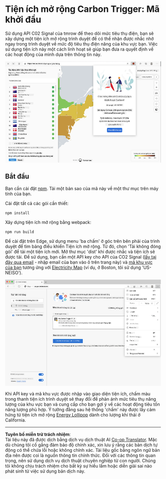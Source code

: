 <!--
CO_OP_TRANSLATOR_METADATA:
{
  "original_hash": "26fd39046d264ba185dcb086d3a8cf3e",
  "translation_date": "2025-08-27T22:22:57+00:00",
  "source_file": "5-browser-extension/start/README.md",
  "language_code": "vi"
}
-->
# Tiện ích mở rộng Carbon Trigger: Mã khởi đầu

Sử dụng API C02 Signal của tmrow để theo dõi mức tiêu thụ điện, bạn sẽ xây dựng một tiện ích mở rộng trình duyệt để có thể nhận được nhắc nhở ngay trong trình duyệt về mức độ tiêu thụ điện năng của khu vực bạn. Việc sử dụng tiện ích này một cách linh hoạt sẽ giúp bạn đưa ra quyết định về các hoạt động của mình dựa trên thông tin này.

![ảnh chụp tiện ích](../../../../translated_images/extension-screenshot.0e7f5bfa110e92e3875e1bc9405edd45a3d2e02963e48900adb91926a62a5807.vi.png)

## Bắt đầu

Bạn cần cài đặt [npm](https://npmjs.com). Tải một bản sao của mã này về một thư mục trên máy tính của bạn.

Cài đặt tất cả các gói cần thiết:

```
npm install
```

Xây dựng tiện ích mở rộng bằng webpack:

```
npm run build
```

Để cài đặt trên Edge, sử dụng menu 'ba chấm' ở góc trên bên phải của trình duyệt để tìm bảng điều khiển Tiện ích mở rộng. Từ đó, chọn 'Tải không đóng gói' để tải một tiện ích mới. Mở thư mục 'dist' khi được nhắc và tiện ích sẽ được tải. Để sử dụng, bạn cần một API key cho API của CO2 Signal ([lấy tại đây qua email](https://www.co2signal.com/) - nhập email của bạn vào ô trên trang này) và [mã khu vực của bạn](http://api.electricitymap.org/v3/zones) tương ứng với [Electricity Map](https://www.electricitymap.org/map) (ví dụ, ở Boston, tôi sử dụng 'US-NEISO').

![cài đặt](../../../../translated_images/install-on-edge.78634f02842c48283726c531998679a6f03a45556b2ee99d8ff231fe41446324.vi.png)

Khi API key và mã khu vực được nhập vào giao diện tiện ích, chấm màu trong thanh tiện ích trình duyệt sẽ thay đổi để phản ánh mức tiêu thụ năng lượng của khu vực bạn và cung cấp cho bạn gợi ý về các hoạt động tiêu tốn năng lượng phù hợp. Ý tưởng đằng sau hệ thống 'chấm' này được lấy cảm hứng từ tiện ích mở rộng [Energy Lollipop](https://energylollipop.com/) dành cho lượng khí thải ở California.

---

**Tuyên bố miễn trừ trách nhiệm**:  
Tài liệu này đã được dịch bằng dịch vụ dịch thuật AI [Co-op Translator](https://github.com/Azure/co-op-translator). Mặc dù chúng tôi cố gắng đảm bảo độ chính xác, xin lưu ý rằng các bản dịch tự động có thể chứa lỗi hoặc không chính xác. Tài liệu gốc bằng ngôn ngữ bản địa nên được coi là nguồn thông tin chính thức. Đối với các thông tin quan trọng, nên sử dụng dịch vụ dịch thuật chuyên nghiệp từ con người. Chúng tôi không chịu trách nhiệm cho bất kỳ sự hiểu lầm hoặc diễn giải sai nào phát sinh từ việc sử dụng bản dịch này.